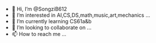 - 👋 Hi, I’m @SongziB612
- 👀 I’m interested in AI,CS,DS,math,music,art,mechanics ...
- 🌱 I’m currently learning CS61a&b
- 💞️ I’m looking to collaborate on ...
- 📫 How to reach me ...

<!---
SongziB612/SongziB612 is a ✨ special ✨ repository because its `README.md` (this file) appears on your GitHub profile.
You can click the Preview link to take a look at your changes.
--->
